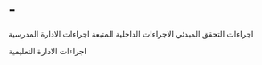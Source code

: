 # -
اجراءات التحقق المبدئي
 الاجراءات الداخلية المتبعة 
 اجراءات الادارة المدرسية
 

اجراءات الادارة التعليمية 
